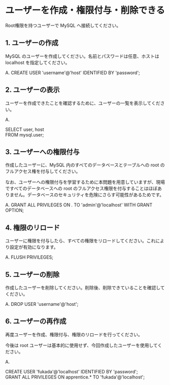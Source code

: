 # ユーザーを作成・権限付与・削除できる

Root権限を持つユーザーで MySQL へ接続してください。

## 1. ユーザーの作成

MySQL のユーザーを作成してください。名前とパスワードは任意、ホストは localhost を指定してください。

A. CREATE USER 'username'@'host' IDENTIFIED BY 'password';

## 2. ユーザーの表示

ユーザーを作成できたことを確認するために、ユーザーの一覧を表示してください。

A. 

SELECT user, host <br>
  FROM mysql.user;

## 3. ユーザーへの権限付与

作成したユーザーに、MySQL 内のすべてのデータベースとテーブルへの root のフルアクセス権を付与してください。

なお、ユーザーへの権限付与を学習するために本問題を用意していますが、現場ですべてのデータベースへの root のフルアクセス権限を付与することはほぼありません。データベースのセキュリティを危険にさらす可能性があるためです。

A. GRANT ALL PRIVILEGES ON *.* TO 'admin'@'localhost' WITH GRANT OPTION;

## 4. 権限のリロード

ユーザーに権限を付与したら、すべての権限をリロードしてください。これにより設定が有効になります。

A. FLUSH PRIVILEGES;

## 5. ユーザーの削除

作成したユーザーを削除してください。削除後、削除できていることを確認してください。

A. DROP USER 'username'@'host';

## 6. ユーザーの再作成

再度ユーザーを作成、権限付与、権限のリロードを行ってください。

今後は root ユーザーは基本的に使用せず、今回作成したユーザーを使用してください。

A. 

CREATE USER 'fukada'@'localhost' IDENTIFIED BY 'password'; <br>
GRANT ALL PRIVILEGES ON apprentice.* TO 'fukada'@'localhost';